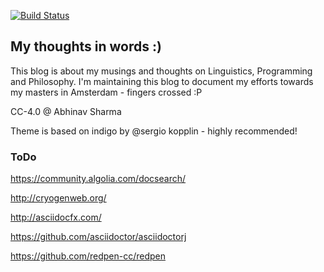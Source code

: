 
[![Build Status](https://travis-ci.org/abhi18av/abhi18av.github.io.svg?branch=master)](https://travis-ci.org/abhi18av/abhi18av.github.io)

## My thoughts in words :)

This blog is about my musings and thoughts on Linguistics, Programming and Philosophy. I'm maintaining this blog to document my efforts towards my masters in Amsterdam - fingers crossed :P

CC-4.0 @ Abhinav Sharma


Theme is based on indigo by @sergio kopplin - highly recommended!

### ToDo 


https://community.algolia.com/docsearch/

http://cryogenweb.org/

http://asciidocfx.com/

https://github.com/asciidoctor/asciidoctorj



https://github.com/redpen-cc/redpen


